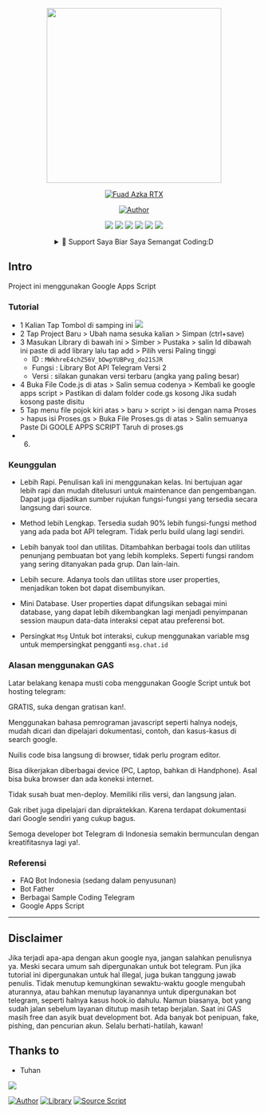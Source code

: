 <p align="center">
<img src="https://avatars3.githubusercontent.com/u/75134519?s=460&u=d8f3c11deb98106b502ab86c323b70c6897c5ab8&v=4" width="350" height="350"/>
</p>
<p align="center">
<a href="#"><img title="Fuad Azka RTX" src="https://img.shields.io/badge/FUAD RTX BOT-green?colorA=%23ff0000&colorB=%23017e40&style=for-the-badge"></a>
</p>
<p align="center">
<a href="https://github.com/FuadRTX"><img title="Author" src="https://img.shields.io/badge/AUTHOR-FuadRTX-orange.svg?style=for-the-badge&logo=github"></a>
</p>
<p align="center">
<a href="https://sites.google.com/view/fuadrtx/halaman-muka"><img src="https://hits.seeyoufarm.com/api/count/incr/badge.svg?url=https%3A%2F%2Fsites.google.com%2Fview%2Ffuadrtx%2Fhalaman-muka&count_bg=%23F90000&title_bg=%2300A7FF&icon=google.svg&icon_color=%23FFFFFF&title=Website&edge_flat=false"/></a> 
<a href="https://t.me/fuadrtx"><img src="https://hits.seeyoufarm.com/api/count/incr/badge.svg?url=https%3A%2F%2Ft.me%2Ffuadrtx&count_bg=%23F90000&title_bg=%2300A7FF&icon=telegram.svg&icon_color=%23FFFFFF&title=Instagram&edge_flat=false"/></a>
<a href="https://www.tiktok.com/@fuadrtx"><img src="https://hits.seeyoufarm.com/api/count/incr/badge.svg?url=https%3A%2F%2Fwww.tiktok.com%2F%40fuadrtx&count_bg=%23F90000&title_bg=%23623939&icon=tiktok.svg&icon_color=%23FFFFFF&title=Instagram&edge_flat=false"/></a>
<a href="https://www.instagram.com/fuadrtx/"><img src="https://hits.seeyoufarm.com/api/count/incr/badge.svg?url=https%3A%2F%2Fwww.instagram.com%2Ffuadrtx%2F&count_bg=%2300AAF9&title_bg=%23623939&icon=instagram.svg&icon_color=%23FFFFFF&title=Instagram&edge_flat=false"/></a>
 <a href="https://twitter.com/fuadrtx/"><img src="https://hits.seeyoufarm.com/api/count/incr/badge.svg?url=https%3A%2F%2Ftwitter.com%2Ffuadrtx%2F&count_bg=%23FF0000&title_bg=%23000000&icon=twitter.svg&icon_color=%2300EFFF&title=hits&edge_flat=false"/></a>
<a href="https://www.youtube.com/channel/UCEJab8kbGHXpVYLT0EhaV2w?view"><img src="https://hits.seeyoufarm.com/api/count/incr/badge.svg?view=&url=https%3A%2F%2Fwww.youtube.com%2Fchannel%2FUCEJab8kbGHXpVYLT0EhaV2w&count_bg=%232B2D29&title_bg=%23DD0000&icon=youtube.svg&icon_color=%23FFFFFF&title=Youtube&edge_flat=false"/></a>
</p>
<div align="center">
<details> 
 <summary>🥟 Support Saya Biar Saya Semangat Coding:D</summary>
<a href="https://www.paypal.com/paypalme/fuadrtx"><img src="https://hits.seeyoufarm.com/api/count/incr/badge.svg?url=https%3A%2F%2Fwww.paypal.com%2Fpaypalme%2Ffuadrtx&count_bg=%2379C83D&title_bg=%23555555&icon=paypal.svg&icon_color=%232500FF&title=Paypal&edge_flat=false"/></a>
 
Mohon jangan di jual lagi ya source ini :)

buy me a coffe :P
<a href="https://saweria.co/fuadrtx"><img width ="100" height="100" src="https://www.pngmart.com/files/7/Donation-Transparent-PNG.png" widht ="350" align="center" height="350"></a>
</details>
</div>

## Intro

Project ini menggunakan Google Apps Script 

### Tutorial 
* 1 Kalian Tap Tombol di samping ini  <a href="https://script.google.com/home"><img src="https://hits.seeyoufarm.com/api/count/incr/badge.svg?url=https%3A%2F%2Fscript.google.com%2Fhome&count_bg=%2351767A&title_bg=%23A81616&icon=google.svg&icon_color=%23FFFFFF&title=Google+Apps+Script&edge_flat=false"/></a>
* 2 Tap Project Baru > Ubah nama sesuka kalian > Simpan (ctrl+save)
* 3 Masukan Library di bawah ini > Simber > Pustaka > salin Id dibawah ini paste di add library lalu tap add > Pilih versi Paling tinggi  
  * ID : ```MWkhreE4chZ56V_bDwpYUBPvg_do21SJR```
  * Fungsi : Library Bot API Telegram Versi 2
  * Versi : silakan gunakan versi terbaru (angka yang paling besar)
* 4 Buka File Code.js di atas > Salin semua codenya > Kembali ke google apps script > Pastikan di dalam folder code.gs kosong Jika sudah kosong paste disitu
* 5 Tap menu file pojok kiri atas > baru > script > isi dengan nama Proses > hapus isi Proses.gs > Buka File Proses.gs di atas > Salin semuanya Paste Di GOOLE APPS SCRIPT Taruh di proses.gs
* 6. 

### Keunggulan
* Lebih Rapi. Penulisan kali ini menggunakan kelas. Ini bertujuan agar lebih rapi dan mudah ditelusuri untuk maintenance dan pengembangan. Dapat juga dijadikan sumber rujukan fungsi-fungsi yang tersedia secara langsung dari source.

* Method lebih Lengkap. Tersedia sudah 90% lebih fungsi-fungsi method yang ada pada bot API telegram. Tidak perlu build ulang lagi sendiri.

* Lebih banyak tool dan utilitas. Ditambahkan berbagai tools dan utilitas penunjang pembuatan bot yang lebih kompleks. Seperti fungsi random yang sering ditanyakan pada grup. Dan lain-lain.

* Lebih secure. Adanya tools dan utilitas store user properties, menjadikan token bot dapat disembunyikan.

* Mini Database. User properties dapat difungsikan sebagai mini database, yang dapat lebih dikembangkan lagi menjadi penyimpanan session maupun data-data interaksi cepat atau preferensi bot.

* Persingkat ```Msg``` Untuk bot interaksi, cukup menggunakan variable msg untuk mempersingkat pengganti ```msg.chat.id```


### Alasan menggunakan GAS
Latar belakang kenapa musti coba menggunakan Google Script untuk bot hosting telegram:

GRATIS, suka dengan gratisan kan!.

Menggunakan bahasa pemrograman javascript seperti halnya nodejs, mudah dicari dan dipelajari dokumentasi, contoh, dan kasus-kasus di search google.

Nuilis code bisa langsung di browser, tidak perlu program editor.

Bisa dikerjakan diberbagai device (PC, Laptop, bahkan di Handphone). Asal bisa buka browser dan ada koneksi internet.

Tidak susah buat men-deploy. Memiliki rilis versi, dan langsung jalan.

Gak ribet juga dipelajari dan dipraktekkan. Karena terdapat dokumentasi dari Google sendiri yang cukup bagus.

Semoga developer bot Telegram di Indonesia semakin bermunculan dengan kreatifitasnya lagi ya!.

### Referensi
* FAQ Bot Indonesia (sedang dalam penyusunan)
* Bot Father
* Berbagai Sample Coding Telegram
* Google Apps Script

---

## Disclaimer
Jika terjadi apa-apa dengan akun google nya, jangan salahkan penulisnya ya. Meski secara umum sah dipergunakan untuk bot telegram. Pun jika tutorial ini dipergunakan untuk hal illegal, juga bukan tanggung jawab penulis.
Tidak menutup kemungkinan sewaktu-waktu google mengubah aturannya, atau bahkan menutup layanannya untuk dipergunakan bot telegram, seperti halnya kasus hook.io dahulu.
Namun biasanya, bot yang sudah jalan sebelum layanan ditutup masih tetap berjalan. Saat ini GAS masih free dan asyik buat development bot.
Ada banyak bot penipuan, fake, pishing, dan pencurian akun. 
Selalu berhati-hatilah, kawan!

## Thanks to
* Tuhan

<a href="https://script.google.com/home"><img src="https://hits.seeyoufarm.com/api/count/incr/badge.svg?url=https%3A%2F%2Fscript.google.com%2Fhome&count_bg=%2351767A&title_bg=%23A81616&icon=google.svg&icon_color=%23FFFFFF&title=Google+Apps+Script&edge_flat=false"/></a>

<a href="https://github.com/FuadRTX"><img title="Author" src="https://img.shields.io/badge/AUTHOR-FuadRTX-orange.svg?style=for-the-badge&logo=github"></a>
<a href="https://github.com/banghasan"><img title="Library" src="https://img.shields.io/badge/Library-Bang Hasan-orange.svg?style=for-the-badge&logo=github"></a>
<a href="https://github.com/Aghisna12"><img title="Source Script" src="https://img.shields.io/badge/Source Script-Aghisna-orange.svg?style=for-the-badge&logo=github"></a>

